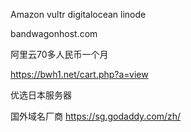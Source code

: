 Amazon
vultr
digitalocean
linode

bandwagonhost.com

阿里云70多人民币一个月

https://bwh1.net/cart.php?a=view

优选日本服务器

国外域名厂商
https://sg.godaddy.com/zh/